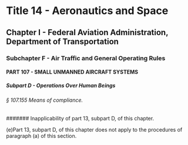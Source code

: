 
# Title 14 - Aeronautics and Space
## Chapter I - Federal Aviation Administration, Department of Transportation
### Subchapter F - Air Traffic and General Operating Rules
#### PART 107 - SMALL UNMANNED AIRCRAFT SYSTEMS
##### Subpart D - Operations Over Human Beings
###### § 107.155 Means of compliance.
####### Inapplicability of part 13, subpart D, of this chapter.

(e)Part 13, subpart D, of this chapter does not apply to the procedures of paragraph (a) of this section.
